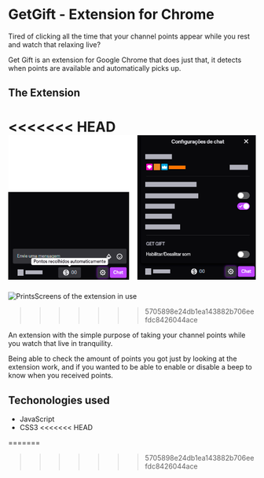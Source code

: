 # GetGift - Extension for Chrome

Tired of clicking all the time that your channel points appear while you rest and watch that relaxing live?

Get Gift is an extension for Google Chrome that does just that, it detects when points are available and automatically picks up.

## The Extension

<<<<<<< HEAD
![PrintsScreens of the extension in use](images/all.png)
=======
![PrintsScreens of the extension in use](link-to-image)
>>>>>>> 5705898e24db1ea143882b706eefdc8426044ace

An extension with the simple purpose of taking your channel points while you watch that live in tranquility.

Being able to check the amount of points you got just by looking at the extension work, and if you wanted to be able to enable or disable a beep to know when you received points.

## Techonologies used
- JavaScript
- CSS3
<<<<<<< HEAD

=======
>>>>>>> 5705898e24db1ea143882b706eefdc8426044ace
